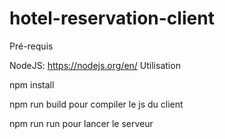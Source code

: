 # hotel-reservation-client

Pré-requis

NodeJS: https://nodejs.org/en/
Utilisation

npm install

npm run build pour compiler le js du client

npm run run pour lancer le serveur
